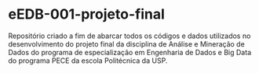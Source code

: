 # eEDB-001-projeto-final
Repositório criado a fim de abarcar todos os códigos e dados utilizados no desenvolvimento do projeto final da disciplina de Análise e Mineração de Dados do programa de especialização em Engenharia de Dados e Big Data do programa PECE da escola Politécnica da USP.
